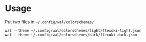 # Usage
Put two files in `~/.config/wal/colorschemes/`  

```
wal --theme ~/.config/wal/colorschemes/light/flexoki-light.json
wal --theme ~/.config/wal/colorschemes/dark/flexoki-dark.json
```
